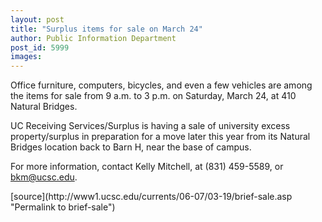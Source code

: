 ```yaml
---
layout: post
title: "Surplus items for sale on March 24"
author: Public Information Department
post_id: 5999
images:
---
```


<a name="content" id="content"></a>
<p>
  Office furniture, computers, bicycles, and even a few vehicles are among the items for sale from 9 a.m. to 3 p.m. on Saturday, March 24, at 410 Natural Bridges.
</p>
<p>
  UC Receiving Services/Surplus is having a sale of university excess property/surplus in preparation for a move later this year from its Natural Bridges location back to Barn H, near the base of campus.
</p>
<p>
  For more information, contact Kelly Mitchell, at (831) 459-5589, or <a href="mailto:bkm@ucsc.edu">bkm@ucsc.edu</a>.<br>
</p>
[source](http://www1.ucsc.edu/currents/06-07/03-19/brief-sale.asp "Permalink to brief-sale")
